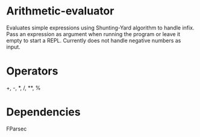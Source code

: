 # Arithmetic-evaluator
Evaluates simple expressions using Shunting-Yard algorithm to handle infix. 
Pass an expression as argument when running the program or leave it empty to start a REPL. 
Currently does not handle negative numbers as input.

# Operators
+, -, *, /, **, %

# Dependencies
FParsec
